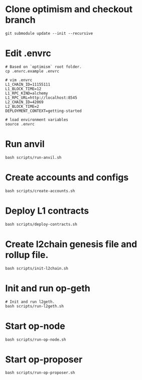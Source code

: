 # Clone optimism and checkout branch
```shell
git submodule update --init --recursive
```

# Edit .envrc
```shell
# Based on `optimism` root folder.
cp .envrc.example .envrc

# vim .envrc
L1_CHAIN_ID=11155111
L1_BLOCK_TIME=12
L1_RPC_KIND=alchemy
L1_RPC_URL=http://localhost:8545
L2_CHAIN_ID=42069
L2_BLOCK_TIME=2
DEPLOYMENT_CONTEXT=getting-started

# load environment variables
source .envrc
```

# Run anvil
```shell
bash scripts/run-anvil.sh
```

# Create accounts and configs
```shell
bash scripts/create-accounts.sh
```

# Deploy L1 contracts
```shell
bash scripts/deploy-contracts.sh
```

# Create l2chain genesis file and rollup file.
```shell
bash scripts/init-l2chain.sh
```

# Init and run op-geth
```shell
# Init and run l2geth.
bash scripts/run-l2geth.sh
```

# Start op-node
```shell
bash scripts/run-op-node.sh
```

# Start op-proposer
```shell
bash scripts/run-op-proposer.sh
```
